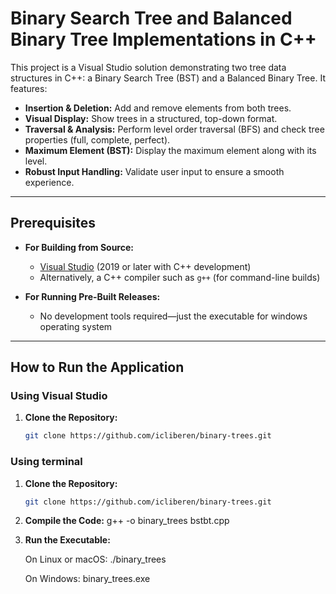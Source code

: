 # Binary Search Tree and Balanced Binary Tree Implementations in C++

This project is a Visual Studio solution demonstrating two tree data structures in C++: a Binary Search Tree (BST) and a Balanced Binary Tree. It features:

- **Insertion & Deletion:** Add and remove elements from both trees.
- **Visual Display:** Show trees in a structured, top-down format.
- **Traversal & Analysis:** Perform level order traversal (BFS) and check tree properties (full, complete, perfect).
- **Maximum Element (BST):** Display the maximum element along with its level.
- **Robust Input Handling:** Validate user input to ensure a smooth experience.

---

## Prerequisites

- **For Building from Source:**
  - [Visual Studio](https://visualstudio.microsoft.com/) (2019 or later with C++ development)
  - Alternatively, a C++ compiler such as `g++` (for command-line builds)

- **For Running Pre-Built Releases:**
  - No development tools required—just the executable for windows operating system

---

## How to Run the Application

### Using Visual Studio

1. **Clone the Repository:**
   ```bash
   git clone https://github.com/icliberen/binary-trees.git

### Using terminal

1. **Clone the Repository:**
   ```bash
   git clone https://github.com/icliberen/binary-trees.git

2. **Compile the Code:**
   g++ -o binary_trees bstbt.cpp

3. **Run the Executable:**
   
   On Linux or macOS:
   ./binary_trees

   On Windows:
   binary_trees.exe
